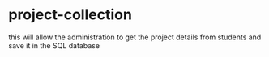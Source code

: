 # project-collection
this will allow the administration to get the project details from students and save it in the SQL database 
